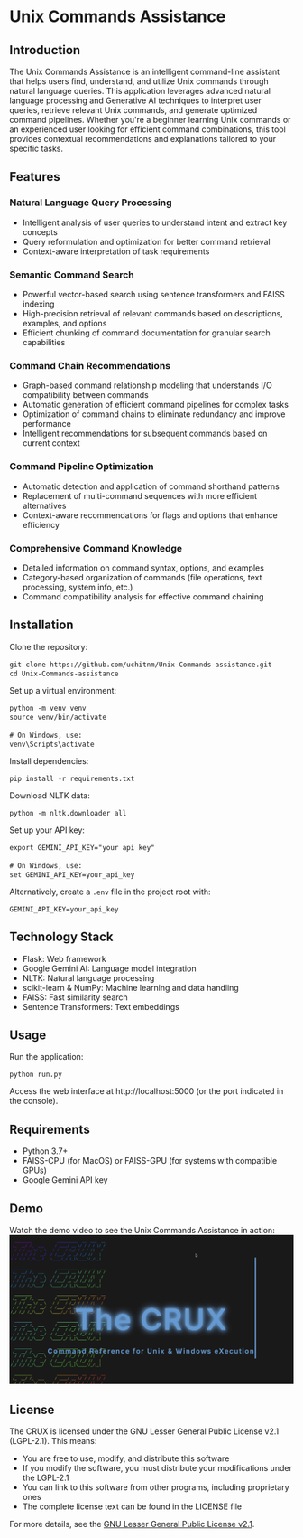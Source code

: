 # Unix Commands Assistance

## Introduction

The Unix Commands Assistance is an intelligent command-line assistant that helps users find, understand, and utilize Unix commands through natural language queries. This application leverages advanced natural language processing and Generative AI techniques to interpret user queries, retrieve relevant Unix commands, and generate optimized command pipelines. Whether you're a beginner learning Unix commands or an experienced user looking for efficient command combinations, this tool provides contextual recommendations and explanations tailored to your specific tasks.

## Features

### Natural Language Query Processing
- Intelligent analysis of user queries to understand intent and extract key concepts
- Query reformulation and optimization for better command retrieval
- Context-aware interpretation of task requirements

### Semantic Command Search
- Powerful vector-based search using sentence transformers and FAISS indexing
- High-precision retrieval of relevant commands based on descriptions, examples, and options
- Efficient chunking of command documentation for granular search capabilities

### Command Chain Recommendations
- Graph-based command relationship modeling that understands I/O compatibility between commands
- Automatic generation of efficient command pipelines for complex tasks
- Optimization of command chains to eliminate redundancy and improve performance
- Intelligent recommendations for subsequent commands based on current context

### Command Pipeline Optimization
- Automatic detection and application of command shorthand patterns
- Replacement of multi-command sequences with more efficient alternatives
- Context-aware recommendations for flags and options that enhance efficiency

### Comprehensive Command Knowledge
- Detailed information on command syntax, options, and examples
- Category-based organization of commands (file operations, text processing, system info, etc.)
- Command compatibility analysis for effective command chaining

## Installation

Clone the repository:
```
git clone https://github.com/uchitnm/Unix-Commands-assistance.git
cd Unix-Commands-assistance
```

Set up a virtual environment:
```
python -m venv venv
source venv/bin/activate

# On Windows, use:
venv\Scripts\activate
```

Install dependencies:
```
pip install -r requirements.txt
```

Download NLTK data:
```
python -m nltk.downloader all
```

Set up your API key:
```
export GEMINI_API_KEY="your api key"

# On Windows, use:
set GEMINI_API_KEY=your_api_key
```
Alternatively, create a `.env` file in the project root with:
```
GEMINI_API_KEY=your_api_key
```

## Technology Stack

- Flask: Web framework
- Google Gemini AI: Language model integration
- NLTK: Natural language processing
- scikit-learn & NumPy: Machine learning and data handling
- FAISS: Fast similarity search
- Sentence Transformers: Text embeddings

## Usage
Run the application:
```
python run.py
```
Access the web interface at http://localhost:5000 (or the port indicated in the console).

## Requirements

- Python 3.7+
- FAISS-CPU (for MacOS) or FAISS-GPU (for systems with compatible GPUs)
- Google Gemini API key

## Demo
Watch the demo video to see the Unix Commands Assistance in action:
[![Unix Commands Assistance Demo](demo-thumbnail.png)](demo.mp4)


## License

The CRUX is licensed under the GNU Lesser General Public License v2.1 (LGPL-2.1). This means:

- You are free to use, modify, and distribute this software
- If you modify the software, you must distribute your modifications under the LGPL-2.1
- You can link to this software from other programs, including proprietary ones
- The complete license text can be found in the LICENSE file

For more details, see the [GNU Lesser General Public License v2.1](https://www.gnu.org/licenses/old-licenses/lgpl-2.1.en.html).
